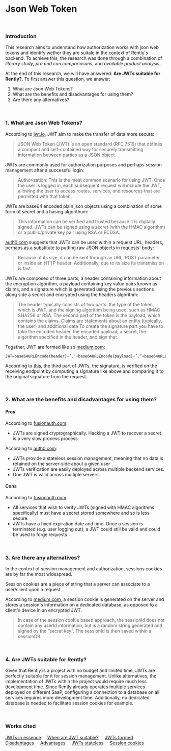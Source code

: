 # Json Web Token

<br />

### Introduction
This research aims to understand how authorization works with json web tokens and identify wether they are suitale in the context of Rently's backend. To achieve this, the research was done through a combination of *literary study*, *pro and con compariosons*, and *available product analysis*.

At the end of this research, we will have answered: **Are JWTs suitable for Rently?**. To first answer this question, we answer:
1. What are Json Web Tokens?
2. What are the benefits and disadvantages for using them?
3. Are there any alternatives?

<br />

### 1. What are Json Web Tokens?
According to [jwt.io](https://jwt.io/introduction), JWT aim to make the transfer of data more secure:
> JSON Web Token (JWT) is an open standard (RFC 7519) that defines a compact and self-contained way for securely transmitting information between parties as a JSON object.

JWTs are commonly used for authorization purposes and perhaps session management after a successful login:
> Authorization: This is the most common scenario for using JWT. Once the user is logged in, each subsequent request will include the JWT, allowing the user to access routes, services, and resources that are permitted with that token.

JWTs are base64 encoded plain json objects using a combination of some form of secret and a hasing algorithum: 
> This information can be verified and trusted because it is digitally signed. JWTs can be signed using a secret (with the HMAC algorithm) or a public/private key pair using RSA or ECDSA.

[auth0.com](https://auth0.com/learn/json-web-tokens/) suggests that JWTs can be used within a request URL, headers, perhaps as a substitute to putting raw JSON objects in requests' body:
> Because of its size, it can be sent through an URL, POST parameter, or inside an HTTP header. Additionally, due to its size its transmission is fast.

JWTs are composed of three parts, a header containing information about the encryption algorithm, a payload containing key value pairs known as claims, and a signature which is generated using the previous sections along side a secret and encrypted using the headers algorithm: 
> The header typically consists of two parts: the type of the token, which is JWT, and the signing algorithm being used, such as HMAC SHA256 or RSA.
> The second part of the token is the payload, which contains the claims. Claims are statements about an entity (typically, the user) and additional data
> To create the signature part you have to take the encoded header, the encoded payload, a secret, the algorithm specified in the header, and sign that.

Together, JWT are formed like so [medium.com](https://medium.com/deno-the-complete-reference/sign-verify-jwt-hmac-sha256-4aa72b27042a):
```
JWT=base64URLEncode(header)+’.’+base64URLEncode(payload)+’.’+base64URLEncode(signature)
```

According to [this](https://stackoverflow.com/questions/38725038/c-sharp-how-to-verify-signature-on-jwt-token), the third part of JWTs, the signature, is verified on the receiving endpoint by computing a signature like above and comparing it to the original signature from the request.

<br />

### 2. What are the benefits and disadvantages for using them?

#### Pros
According to [fusionauth.com](https://fusionauth.io/learn/expert-advice/tokens/pros-and-cons-of-jwts):
- JWTs are signed cryptographically. Hacking a JWT to recover a secret is a very slow process process.

According to [auth0.com](https://auth0.com/docs/secure/tokens/token-best-practices):
- JWTs provide a stateless session management, meaning that no data is retained on the server-side about a given user
- JWTs verification are easily deployed across multiple backend services. 
- One JWT is valid across multiple servers.

#### Cons
According to [fusionauth.com](https://fusionauth.io/learn/expert-advice/tokens/pros-and-cons-of-jwts):
- All services that wish to verify JWTs (signed with HMAC algorithms specifically) must have a secret stored somewhere and so is less secure.
- JWTs have a fixed expiration date and time. Once a session is terminated (e.g. user logging out), a JWT could still be valid and could be used to forge requests.

<br />

### 3. Are there any alternatives?
In the context of session management and authorization, sessions cookies are by far the most widespread.

Session cookies are a piece of string that a server can associate to a user/client upon a request. 

According to [medium.com](https://medium.com/@prashantramnyc/difference-between-session-cookies-vs-jwt-json-web-tokens-for-session-management-4be67d2f066e), a session cookie is generated on the server and stores a session's information on a dedicated database, as opposed to a client's device in an encrypted JWT.
> In case of the session cookie based approach, the sessionId does not contain any userId information, but is a random string generated and signed by the “secret key”. The sessionId is then saved within a sessionDB.

<br />

### 4. Are JWTs suitable for Rently?
Given that Rently is a project with no budget and limited time, JWTs are perfectly suitable for it for session management. Unlike alternatives, the implementation of JWTs within the project would require much less development time. Since Rently already operates multiple services deployed on different SaaP, configuring a connection to a database on all services requires more development time. Additionally, no dedicated database is needed to facilitate session cookies for example.

<br />

### Works cited
[JWTs in essence](https://jwt.io/introduction) &nbsp; &nbsp;
[When are JWT suitable?](https://auth0.com/learn/json-web-tokens/) &nbsp; &nbsp;
[JWTs formed](https://medium.com/deno-the-complete-reference/sign-verify-jwt-hmac-sha256-4aa72b27042a) &nbsp; &nbsp;
[Disadantages](https://fusionauth.io/learn/expert-advice/tokens/pros-and-cons-of-jwts) &nbsp; &nbsp;
[Advantages](https://auth0.com/docs/secure/tokens/json-web-tokens) &nbsp; &nbsp;
[JWTs stateless](https://auth0.com/docs/secure/tokens/token-best-practices) &nbsp; &nbsp;
[Session cookies](https://medium.com/@prashantramnyc/difference-between-session-cookies-vs-jwt-json-web-tokens-for-session-management-4be67d2f066e)
